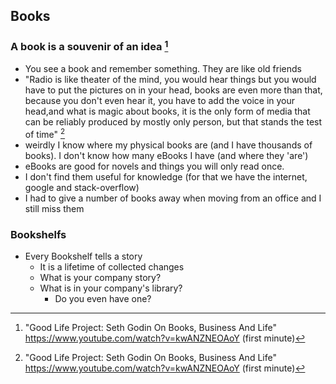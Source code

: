 ## Books

### A book is a souvenir of an idea [^seth-godin-office-interview]

- You see a book and remember something. They are like old friends
- "Radio is like theater of the mind, you would hear things but you would have to put the pictures on in your head, books are even more than that, because you don't even hear it, you have to add the voice in your head,and what is magic about books, it is the only form of media that can be reliably produced by mostly only person, but that stands the test of time" [^seth-godin-office-interview]
- weirdly I know where my physical books are (and I have thousands of books). I don't know how many eBooks I have (and where they 'are')
 - eBooks are good for novels and things you will only read once.
 - I don't find them useful for knowledge (for that we have the internet, google and stack-overflow)
- I had to give a number of books away when moving from an office and I still miss them

[^seth-godin-office-interview]: "Good Life Project: Seth Godin On Books, Business And Life" https://www.youtube.com/watch?v=kwANZNEOAoY (first minute)

### Bookshelfs

- Every Bookshelf tells a story
  - It is a lifetime of collected changes
  - What is your company story?
  - What is in your company's library?
    - Do you even have one?
